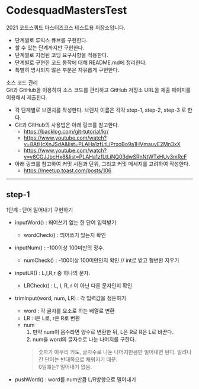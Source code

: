 # CodesquadMastersTest
 2021 코드스쿼드 마스터즈코스 테스트용 저장소입니다.  
 
- 단계별로 루빅스 큐브를 구현한다.
- 할 수 있는 단계까지만 구현한다.
- 단계별로 지정된 코딩 요구사항을 적용한다.
- 단계별로 구현한 코드 동작에 대해 README.md에 정리한다.
- 특별히 명시되지 않은 부분은 자유롭게 구현한다.

소스 코드 관리  
Git과 GitHub을 이용하여 소스 코드를 관리하고 GitHub 저장소 URL을 제출 페이지를 이용해서 제출한다.
- 각 단계별로 브랜치를 작성한다. 브랜치 이름은 각각 step-1, step-2, step-3 로 한다.
- Git과 GitHub의 사용법은 아래 링크를 참고한다.
  - https://backlog.com/git-tutorial/kr/
  - https://www.youtube.com/watch?v=8AtHcXnJSdA&list=PLAHa1zfLtLiPrxoBo9a1HVmauvE2Mn3xX
  - https://www.youtube.com/watch?v=v8CGJJbcHx8&list=PLAHa1zfLtLiNQ03dwSRnNtWTxHUy3mRcF
- 아래 링크를 참고하여 커밋 시점과 단위, 그리고 커밋 메세지를 고려하여 작성한다.
  - https://meetup.toast.com/posts/106
  
- - - 
  
## step-1
1단계 : 단어 밀어내기 구현하기

- inputWord() : 띄어쓰기 없는 한 단어 입력받기
  - wordCheck() : 띄어쓰기 있는지 확인
- inputNum() : -100이상 100미만의 정수.
  - numCheck() : -100이상 100미만인지 확인
  // int로 받고 형변환 지우기
- inputLR() : L,l,R,r 중 하나의 문자.
  - LRCheck() : L, l, R, r 이 아닌 다른 문자인지 확인
  
- trimInput(word, num, LR) : 각 입력값을 정돈하기
  - word : 각 글자를 요소로 하는 배열로 변환
  - LR : l은 L로, r은 R로 변환
  - num 
    1. 만약 num이 음수라면 양수로 변환한 뒤, L은 R로 R은 L로 바꾼다.
    2. num을 word의 글자수로 나눈 나머지를 구한다.
    > 숫자가 아무리 커도, 글자수로 나눈 나머지만큼만 밀어내면 된다.
    > 밀려나간 단어는 반대쪽으로 채워지기 때문.                                                                                       
    > 0일떄는? 밀어내기 없음.
  
- pushWord() : word를 num만큼 L/R방향으로 밀어내기

